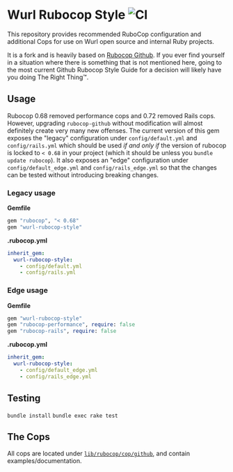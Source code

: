 # Wurl Rubocop Style ![CI](https://github.com/github/wurl-rubocop-style/workflows/CI/badge.svg?event=push)

This repository provides recommended RuboCop configuration and additional Cops for use on Wurl open source and internal Ruby projects.

It is a fork and is heavily based on [Rubocop Github](https://github.com/github/rubocop-github).
If you ever find yourself in a situation where there is something that is not mentioned here, going to the most current Github Rubocop Style Guide for a decision will likely have you doing The Right Thing&trade;.

## Usage

Rubocop 0.68 removed performance cops and 0.72 removed Rails cops. However, upgrading `rubocop-github` without modification will almost definitely create very many new offenses. The current version of this gem exposes the "legacy" configuration under `config/default.yml` and `config/rails.yml` which should be used *if and only if* the version of rubocop is locked to `< 0.68` in your project (which it should be unless you `bundle update rubocop`). It also exposes an "edge" configuration under `config/default_edge.yml` and `config/rails_edge.yml` so that the changes can be tested without introducing breaking changes.

### Legacy usage

**Gemfile**

``` ruby
gem "rubocop", "< 0.68"
gem "wurl-rubocop-style"
```

**.rubocop.yml**

``` yaml
inherit_gem:
  wurl-rubocop-style:
    - config/default.yml
    - config/rails.yml
```

### Edge usage

**Gemfile**

``` ruby
gem "wurl-rubocop-style"
gem "rubocop-performance", require: false
gem "rubocop-rails", require: false
```

**.rubocop.yml**

``` yaml
inherit_gem:
  wurl-rubocop-style:
    - config/default_edge.yml
    - config/rails_edge.yml
```

## Testing

`bundle install`
`bundle exec rake test`

## The Cops

All cops are located under [`lib/rubocop/cop/github`](lib/rubocop/cop/github), and contain examples/documentation.
